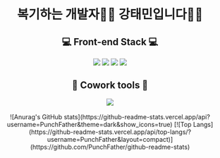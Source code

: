 <div align="center">

# 복기하는 개발자👨‍💻 강태민입니다🏋️‍♂️


  

  ## 💻 Front-end Stack 💻
  <div>
<img src="https://img.shields.io/badge/HTML-E34F26?style=flat-square&logo=HTML5&logoColor=white"/>
<img src="https://img.shields.io/badge/CSS3-F68212?style=flat-square&logo=CSS3&logoColor=white"/>
<img src="https://img.shields.io/badge/JavaScript-F7DF1E?style=flat-square&logo=JavaScript&logoColor=white"/>
<img src="https://img.shields.io/badge/React-61DAFB?style=flat-square&logo=React&logoColor=white"/> <br/>
  </div>
  
  
## 🍕 Cowork tools 🍕
<div>
<img src="https://img.shields.io/badge/GitHub-181717?style=flat-square&logo=GitHub&logoColor=white"/>
</div> 

<br/>

<div>
![Anurag's GitHub stats](https://github-readme-stats.vercel.app/api?username=PunchFather&theme=dark&show_icons=true)
[![Top Langs](https://github-readme-stats.vercel.app/api/top-langs/?username=PunchFather&layout=compact)](https://github.com/PunchFather/github-readme-stats)
</div>

</div>
